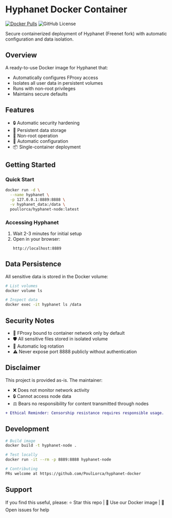 # Hyphanet Docker Container

[![Docker Pulls](https://img.shields.io/docker/pulls/poullorca/hyphanet-node)](https://hub.docker.com/r/poullorca/hyphanet-node)
![GitHub License](https://img.shields.io/github/license/PoulLorca/hyphanet-docker)

Secure containerized deployment of Hyphanet (Freenet fork) with automatic configuration and data isolation.

## Overview

A ready-to-use Docker image for Hyphanet that:
- Automatically configures FProxy access
- Isolates all user data in persistent volumes
- Runs with non-root privileges
- Maintains secure defaults

## Features

- 🔒 Automatic security hardening
- 💾 Persistent data storage
- 🚫 Non-root operation
- 🔄 Automatic configuration
- 📦 Single-container deployment

## Getting Started

### Quick Start
```bash
docker run -d \
  --name hyphanet \
  -p 127.0.0.1:8889:8888 \
  -v hyphanet_data:/data \
  poullorca/hyphanet-node:latest
```

### Accessing Hyphanet
1. Wait 2-3 minutes for initial setup
2. Open in your browser:
   ```
   http://localhost:8889
   ```

## Data Persistence
All sensitive data is stored in the Docker volume:
```bash
# List volumes
docker volume ls

# Inspect data
docker exec -it hyphanet ls /data
```

## Security Notes
- 🔐 FProxy bound to container network only by default
- 🛡️ All sensitive files stored in isolated volume
- 📜 Automatic log rotation
- ⚠️ Never expose port 8888 publicly without authentication

## Disclaimer
This project is provided as-is. The maintainer:
- ❌ Does not monitor network activity
- 🔒 Cannot access node data
- ⚖️ Bears no responsibility for content transmitted through nodes

```diff
+ Ethical Reminder: Censorship resistance requires responsible usage.
```

## Development
```bash
# Build image
docker build -t hyphanet-node .

# Test locally
docker run -it --rm -p 8889:8888 hyphanet-node

# Contributing
PRs welcome at https://github.com/PoulLorca/hyphanet-docker
```

## Support
If you find this useful, please:
⭐ Star this repo | 🐳 Use our Docker image | 💬 Open issues for help